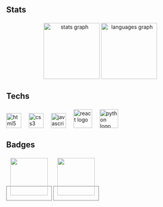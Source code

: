 <h2 align="left">Stats</h2>

###

<div align="center">
  <img src="https://github-readme-stats.vercel.app/api?username=lmc010&hide_title=false&hide_rank=false&show_icons=true&include_all_commits=true&count_private=true&disable_animations=false&theme=tokyonight&locale=en&hide_border=false&order=1" height="150" alt="stats graph"  />
  <img src="https://github-readme-stats.vercel.app/api/top-langs?username=lmc010&locale=en&hide_title=false&layout=compact&card_width=320&langs_count=5&theme=tokyonight&hide_border=false&order=2" height="150" alt="languages graph"  />
</div>

###

<h2 align="left">Techs</h2>

###

<div align="left">
  <img src="https://cdn.jsdelivr.net/gh/devicons/devicon/icons/html5/html5-original.svg" height="40" alt="html5 logo"  />
  <img width="12" />
  <img src="https://cdn.jsdelivr.net/gh/devicons/devicon/icons/css3/css3-original.svg" height="40" alt="css3 logo"  />
  <img width="12" />
  <img src="https://cdn.jsdelivr.net/gh/devicons/devicon/icons/javascript/javascript-original.svg" height="40" alt="javascript logo"  />
  <img width="12" />
  <img src="https://cdn.jsdelivr.net/gh/devicons/devicon/icons/react/react-original.svg" height="50" alt="react logo"  />
  <img width="12" />
  <img src="https://cdn.jsdelivr.net/gh/devicons/devicon/icons/python/python-original.svg" height="50" alt="python logo"  />
</div>

###

<h2 align="left">Badges</h2>

###

<a href="https://badge.cps.sp.gov.br//view.aspx?86256bfb-f1c4-4b37-90e2-05001dbe416b" target="_blank" style="border:1px solid gray; padding:10px;"><img src="https://badge.cps.sp.gov.br/_files/60ecbd64c97644179b0a11b8320aa942.png" width="100"></a>
<a href="https://badge.cps.sp.gov.br//view.aspx?60420df3-c2a5-4288-aa3f-20a68ec8a9dc" target="_blank" style="border:1px solid gray; padding:10px;"><img src="https://badge.cps.sp.gov.br/_files/8ee8a13ab3864c6ca564f958e908e4a3.png" width="100"></a>
